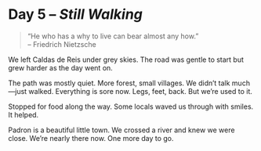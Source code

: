 # Day 5 – *Still Walking*

> “He who has a why to live can bear almost any how.”  
> – Friedrich Nietzsche

We left Caldas de Reis under grey skies. The road was gentle to start but grew harder as the day went on.

The path was mostly quiet. More forest, small villages. We didn’t talk much—just walked. Everything is sore now. Legs, feet, back. But we’re used to it.

Stopped for food along the way. Some locals waved us through with smiles. It helped.

Padron is a beautiful little town. We crossed a river and knew we were close. We’re nearly there now. One more day to go.

